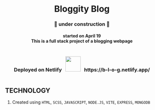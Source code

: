 <h1 align="center"> Bloggity Blog </h1>
<h3 align="center"> 🚧 under construction 🚧 </h3>
<h4 align="center"> 
started on April 19 
<br>
This is a full stack project of a blogging webpage
</h4>

<img src="https://user-images.githubusercontent.com/114053180/223065824-02021921-0562-4936-a1e9-6db07116d7d2.gif"  height="0.5" width="500">

<h3 align="center">
  Deployed on Netlify &#160; <img src="https://media.giphy.com/media/FbUuPsOW3oOCdAHexF/giphy.gif" width="50"> &#160; https://b-l-o-g.netlify.app/
</h3>

<img src="https://user-images.githubusercontent.com/114053180/223065824-02021921-0562-4936-a1e9-6db07116d7d2.gif"  height="0.5" width="500">

## TECHNOLOGY

1. Created using `HTML`, `SCSS`, `JAVASCRIPT`, `NODE.JS`, `VITE`, `EXPRESS`, `MONGODB`
